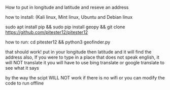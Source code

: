 How to put in longitude and latitude and reseve an address

how to install: (Kali linux, Mint linux, Ubuntu and Debian linux

sudo apt install pip && sudo pip install geopy && git clone https://github.com/pitester12/pitester12

how to run:
cd pitester12 && python3 geofinder.py

that should work!
put in your longitude then latitude and it will find the address
also, If you were to type in a place that does not speak english, it will NOT translate it
you will have to use bing translate or google translate to see what it says

by the way the scipt WILL NOT work if there is no wifi or you can modify the code to run offline


<!---
pitester12/pitester12 is a ✨ special ✨ repository because its `README.md` (this file) appears on your GitHub profile.
You can click the Preview link to take a look at your changes.
--->
